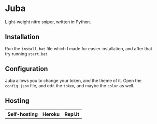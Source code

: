 # Juba
Light-weight nitro sniper, written in Python.
## Installation
Run the `install.bat` file which I made for easier installation, and after that try running `start.bat`
## Configuration
Juba allows you to change your token, and the theme of it. Open the `config.json` file, and edit the `token`, and maybe the `color` as well. 
## Hosting
<table>
<tr>
<th> Self-hosting </th>
<th> Heroku </th>
<th> Repl.it </th>
</tr>
</table>

